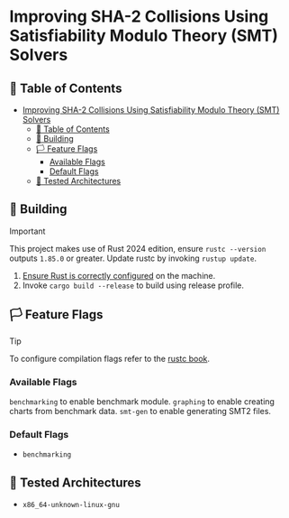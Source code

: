 # Improving SHA-2 Collisions Using Satisfiability Modulo Theory (SMT) Solvers

## 📄 Table of Contents
<!-- TOC -->
* [Improving SHA-2 Collisions Using Satisfiability Modulo Theory (SMT) Solvers](#improving-sha-2-collisions-using-satisfiability-modulo-theory-smt-solvers)
  * [📄 Table of Contents](#-table-of-contents)
  * [🔨 Building](#-building)
  * [🏳️ Feature Flags](#-feature-flags)
    * [Available Flags](#available-flags)
    * [Default Flags](#default-flags)
  * [🧪 Tested Architectures](#-tested-architectures)
<!-- TOC -->

## 🔨 Building
> [!IMPORTANT]
> This project makes use of Rust 2024 edition, ensure `rustc --version` outputs `1.85.0` or greater.
> Update rustc by invoking `rustup update`.

1) [Ensure Rust is correctly configured](https://www.rust-lang.org/tools/install) on the machine.
2) Invoke `cargo build --release` to build using release profile.

## 🏳️ Feature Flags
> [!TIP]
> To configure compilation flags refer to the [rustc book](https://doc.rust-lang.org/rustc/command-line-arguments.html#--cfg-configure-the-compilation-environment).

### Available Flags
`benchmarking` to enable benchmark module.
`graphing` to enable creating charts from benchmark data.
`smt-gen` to enable generating SMT2 files.

### Default Flags
- `benchmarking`

## 🧪 Tested Architectures
- `x86_64-unknown-linux-gnu`
